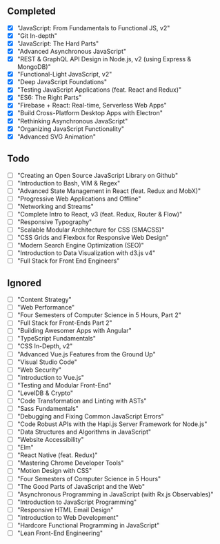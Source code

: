 ## Completed
- [x] "JavaScript: From Fundamentals to Functional JS, v2"
- [x] "Git In-depth"
- [x] "JavaScript: The Hard Parts"
- [x] "Advanced Asynchronous JavaScript"
- [x] "REST & GraphQL API Design in Node.js, v2 (using Express & MongoDB)"
- [x] "Functional-Light JavaScript, v2"
- [x] "Deep JavaScript Foundations"
- [x] "Testing JavaScript Applications (feat. React and Redux)"
- [x] "ES6: The Right Parts"
- [x] "Firebase + React: Real-time, Serverless Web Apps"
- [x] "Build Cross-Platform Desktop Apps with Electron"
- [x] "Rethinking Asynchronous JavaScript"
- [x] "Organizing JavaScript Functionality"
- [x] "Advanced SVG Animation"

## Todo
- [ ] "Creating an Open Source JavaScript Library on Github"
- [ ] "Introduction to Bash, VIM & Regex"
- [ ] "Advanced State Management in React (feat. Redux and MobX)"
- [ ] "Progressive Web Applications and Offline"
- [ ] "Networking and Streams"
- [ ] "Complete Intro to React, v3 (feat. Redux, Router & Flow)"
- [ ] "Responsive Typography"
- [ ] "Scalable Modular Architecture for CSS (SMACSS)"
- [ ] "CSS Grids and Flexbox for Responsive Web Design"
- [ ] "Modern Search Engine Optimization (SEO)"
- [ ] "Introduction to Data Visualization with d3.js v4"
- [ ] "Full Stack for Front End Engineers"

## Ignored
- [ ] "Content Strategy"
- [ ] "Web Performance"
- [ ] "Four Semesters of Computer Science in 5 Hours, Part 2"
- [ ] "Full Stack for Front-Ends Part 2"
- [ ] "Building Awesomer Apps with Angular"
- [ ] "TypeScript Fundamentals"
- [ ] "CSS In-Depth, v2"
- [ ] "Advanced Vue.js Features from the Ground Up"
- [ ] "Visual Studio Code"
- [ ] "Web Security"
- [ ] "Introduction to Vue.js"
- [ ] "Testing and Modular Front-End"
- [ ] "LevelDB & Crypto"
- [ ] "Code Transformation and Linting with ASTs"
- [ ] "Sass Fundamentals"
- [ ] "Debugging and Fixing Common JavaScript Errors"
- [ ] "Code Robust APIs with the Hapi.js Server Framework for Node.js"
- [ ] "Data Structures and Algorithms in JavaScript"
- [ ] "Website Accessibility"
- [ ] "Elm"
- [ ] "React Native (feat. Redux)"
- [ ] "Mastering Chrome Developer Tools"
- [ ] "Motion Design with CSS"
- [ ] "Four Semesters of Computer Science in 5 Hours"
- [ ] "The Good Parts of JavaScript and the Web"
- [ ] "Asynchronous Programming in JavaScript (with Rx.js Observables)"
- [ ] "Introduction to JavaScript Programming"
- [ ] "Responsive HTML Email Design"
- [ ] "Introduction to Web Development"
- [ ] "Hardcore Functional Programming in JavaScript"
- [ ] "Lean Front-End Engineering"
